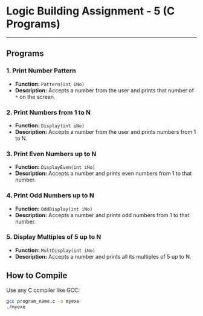 # Logic Building Assignment - 5 (C Programs)

---

## Programs

### 1. Print Number Pattern

- **Function:** `Pattern(int iNo)`
- **Description:** Accepts a number from the user and prints that number of `*` on the screen.

### 2. Print Numbers from 1 to N

- **Function:** `Display(int iNo)`
- **Description:** Accepts a number from the user and prints numbers from 1 to N.

### 3. Print Even Numbers up to N

- **Function:** `DisplayEven(int iNo)`
- **Description:** Accepts a number and prints even numbers from 1 to that number.

### 4. Print Odd Numbers up to N

- **Function:** `OddDisplay(int iNo)`
- **Description:** Accepts a number and prints odd numbers from 1 to that number.

### 5. Display Multiples of 5 up to N

- **Function:** `MultDisplay(int iNo)`
- **Description:** Accepts a number and prints all its multiples of 5 up to N.

## How to Compile

Use any C compiler like GCC:

```bash
gcc program_name.c -o myexe
./myexe
```
